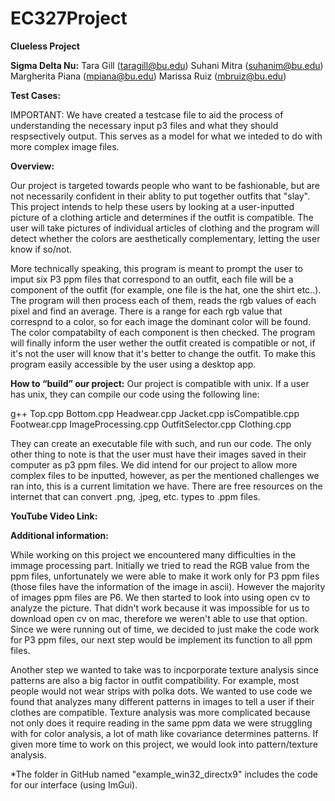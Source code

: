 # EC327Project
**Clueless Project**

**Sigma Delta Nu:**
  Tara Gill (taragill@bu.edu)
  Suhani Mitra (suhanim@bu.edu)
  Margherita Piana (mpiana@bu.edu)
  Marissa Ruiz (mbruiz@bu.edu)

**Test Cases:**

IMPORTANT: We have created a testcase file to aid the process of understanding the necessary input p3 files and what they should respsectively output. This serves as a model for what we inteded to do with more complex image files.

**Overview:**

Our project is targeted towards people who want to be fashionable, but are not necessarily confident in their ablity to put together outfits that "slay". This project intends to help these users by looking at a user-inputted picture of a clothing article and determines if the outfit is compatible. The user will take pictures of individual articles of clothing and the program will detect whether the colors are aesthetically complementary, letting the user know if so/not.

More technically speaking, this program is meant to prompt the user to imput six P3 ppm files that correspond to an outfit, each file will be a component of the outfit (for example, one file is the hat, one the shirt etc..). The program will then process each of them, reads the rgb values of each pixel and find an average. There is a range for each rgb value that correspnd to a color, so for each image the dominant color will be found. The color compatabilty of each component is then checked. The program will finally inform the user wether the outfit created is compatible or not, if it's not the user will know that it's better to change the outfit. To make this program easily accessible by the user using a desktop app.
 
**How to “build” our project:**
Our project is compatible with unix. If a user has unix, they can compile our code using the following line:

g++ Top.cpp Bottom.cpp Headwear.cpp Jacket.cpp isCompatible.cpp Footwear.cpp ImageProcessing.cpp OutfitSelector.cpp Clothing.cpp

They can create an executable file with such, and run our code. The only other thing to note is that the user must have their images saved in their computer as p3 ppm files. We did intend for our project to allow more complex files to be inputted, however, as per the mentioned challenges we ran into, this is a current limitation we have. There are free resources on the internet that can convert .png, .jpeg, etc. types to .ppm files.

**YouTube Video Link:** 

**Additional information:**

 While working on this project we encountered many difficulties in the immage processing part. Initially we tried to read the RGB value from the ppm files, unfortunately we were able to make it work only for P3 ppm files (those files have the information of the image in ascii). However the majority of images ppm files are P6. We then started to look into using open cv to analyze the picture. That didn't work because it was impossible for us to download open cv on mac, therefore we weren't able to use that option. Since we were running out of time, we decided to just make the code work for P3 ppm files, our next step would be implement its function to all ppm files.
 
 Another step we wanted to take was to incporporate texture analysis since patterns are also a big factor in outfit compatibility. For example, most people would not wear strips with polka dots. We wanted to use code we found that analyzes many different patterns in images to tell a user if their clothes are compatible. Texture analysis was more complicated because not only does it require reading in the same ppm data we were struggling with for color analysis, a lot of math like covariance determines patterns. If given more time to work on this project, we would look into pattern/texture analysis.
 
 *The folder in GitHub named "example_win32_directx9" includes the code for our interface (using ImGui).
 
 
 
